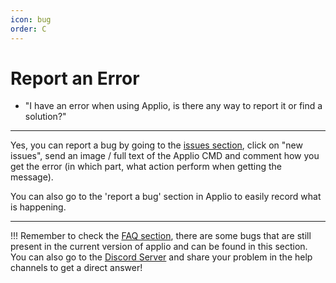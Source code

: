 ```yaml
---
icon: bug
order: C
---
```

# Report an Error
- "I have an error when using Applio, is there any way to report it or find a solution?"

---
Yes, you can report a bug by going to the [issues section](https://github.com/IAHispano/Applio/issues), click on "new issues", send an image / full text of the Applio CMD and comment how you get the error (in which part, what action perform when getting the message).

You can also go to the 'report a bug' section in Applio to easily record what is happening.

---
!!! Remember to check the [FAQ section](/faq/general/errors/), there are some bugs that are still present in the current version of applio and can be found in this section. You can also go to the [Discord Server](https://discord.gg/iahispano) and share your problem in the help channels to get a direct answer!